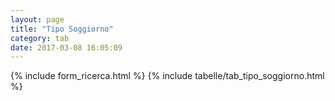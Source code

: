 ```yaml
---
layout: page
title: "Tipo Soggiorno"
category: tab
date: 2017-03-08 16:05:09
---
```


{% include form_ricerca.html %}
{% include tabelle/tab_tipo_soggiorno.html %}

